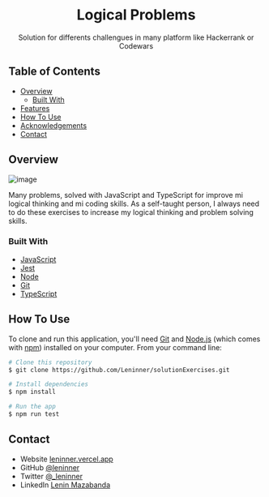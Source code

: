 <!-- Please update value in the {}  -->

<h1 align="center">Logical Problems</h1>

<div align="center">
   Solution for differents challengues in many platform like Hackerrank or Codewars
</div>

<!-- TABLE OF CONTENTS -->

## Table of Contents

- [Overview](#overview)
  - [Built With](#built-with)
- [Features](#features)
- [How To Use](#how-to-use)
- [Acknowledgements](#acknowledgements)
- [Contact](#contact)

<!-- OVERVIEW -->

## Overview

![image](https://user-images.githubusercontent.com/67031243/159381968-a438b986-0a0f-4939-b9cd-27cf45ce2d2c.png)

Many problems, solved with JavaScript and TypeScript for improve mi logical thinking and mi coding skills. As a self-taught person, I always need to do these exercises to increase my logical thinking and problem solving skills.

### Built With

<!-- This section should list any major frameworks that you built your project using. Here are a few examples.-->

- [JavaScript](https://reactjs.org/)
- [Jest](https://redux.js.org/)
- [Node](https://styled-components.com/)
- [Git](https://git-scm.com/)
- [TypeScript](https://www.typescriptlang.org/)

## How To Use

<!-- Example: -->

To clone and run this application, you'll need [Git](https://git-scm.com) and [Node.js](https://nodejs.org/en/download/) (which comes with [npm](http://npmjs.com)) installed on your computer.
From your command line:

```bash
# Clone this repository
$ git clone https://github.com/Leninner/solutionExercises.git

# Install dependencies
$ npm install

# Run the app
$ npm run test
```

## Contact

- Website [leninner.vercel.app](https://leninner.vercel.app/)
- GitHub [@leninner](https://github.com/leninner)
- Twitter [@\_leninner](https://twitter.com/_leninner)
- LinkedIn [Lenin Mazabanda](https://www.linkedin.com/in/leninner/)
